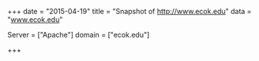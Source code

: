 
+++
date = "2015-04-19"
title = "Snapshot of http://www.ecok.edu"
data = "www.ecok.edu"

Server = ["Apache"]
domain = ["ecok.edu"]


+++
#
